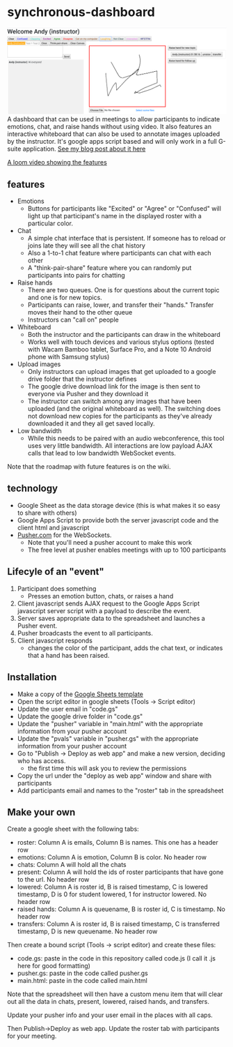 # synchronous-dashboard
![Screenshot of dashboard](Screenshot%202020-06-02%20at%208.58.40%20PM.png)
A dashboard that can be used in meetings to allow participants to indicate emotions, chat, and raise hands without using video. It also features an interactive whiteboard that can also be used to annotate images uploaded by the instructor. It's google apps script based and will only work in a full G-suite application. [See my blog post about it here](https://arundquist.wordpress.com/2020/04/08/synchronous-meeting-dashboard/)

[A loom video showing the features](https://www.loom.com/share/08587f10819a4f82b0a945542c3b9df0)

## features
* Emotions
    * Buttons for participants like "Excited" or "Agree" or "Confused" will light up that participant's name in the displayed roster with a particular color.
* Chat
    * A simple chat interface that is persistent. If someone has to reload or joins late they will see all the chat history
    * Also a 1-to-1 chat feature where participants can chat with each other
    * A "think-pair-share" feature where you can randomly put participants into pairs for chatting
* Raise hands
    * There are two queues. One is for questions about the current topic and one is for new topics. 
    * Participants can raise, lower, and transfer their "hands." Transfer moves their hand to the other queue
    * Instructors can "call on" people
* Whiteboard
    * Both the instructor and the participants can draw in the whiteboard
    * Works well with touch devices and various stylus options (tested with Wacam Bamboo tablet, Surface Pro, and a Note 10 Android phone with Samsung stylus)
* Upload images
    * Only instructors can upload images that get uploaded to a google drive folder that the instructor defines
    * The google drive download link for the image is then sent to everyone via Pusher and they download it
    * The instructor can switch among any images that have been uploaded (and the original whiteboard as well). The switching does not download new copies for the participants as they've already downloaded it and they all get saved locally.
* Low bandwidth
    * While this needs to be paired with an audio webconference, this tool uses very little bandwidth. All interactions are low payload AJAX calls that lead to low bandwidth WebSocket events.
    
Note that the roadmap with future features is on the wiki.
    
## technology
* Google Sheet as the data storage device (this is what makes it so easy to share with others)
* Google Apps Script to provide both the server javascript code and the client html and javascript
* [Pusher.com](http://pusher.com) for the WebSockets.
    * Note that you'll need a pusher account to make this work
    * The free level at pusher enables meetings with up to 100 participants

## Lifecyle of an "event"
1. Participant does something
    * Presses an emotion button, chats, or raises a hand
2. Client javascript sends AJAX request to the Google Apps Script javascript server script with a payload to describe the event.
3. Server saves appropriate data to the spreadsheet and launches a Pusher event.
4. Pusher broadcasts the event to all participants.
5. Client javascript responds
    * changes the color of the participant, adds the chat text, or indicates that a hand has been raised.
    
## Installation
* Make a copy of the [Google Sheets template](https://docs.google.com/spreadsheets/d/1LkzJapJFeiI61kn92gD0otYyFZsRfUg0wAGea4jzBB8/edit?usp=sharing)
* Open the script editor in google sheets (Tools -> Script editor)
* Update the user email in "code.gs"
* Update the google drive folder in "code.gs"
* Update the "pusher" variable in "main.html" with the appropriate information from your pusher account
* Update the "pvals" variable in "pusher.gs" with the appropriate information from your pusher account
* Go to "Publish -> Deploy as web app" and make a new version, deciding who has access.
    * the first time this will ask you to review the permissions
* Copy the url under the "deploy as web app" window and share with participants
* Add participants email and names to the "roster" tab in the spreadsheet

## Make your own
Create a google sheet with the following tabs:
* roster: Column A is emails, Column B is names. This one has a header row
* emotions: Column A is emotion, Column B is color. No header row
* chats: Column A will hold all the chats
* present: Column A will hold the ids of roster participants that have gone to the url. No header row
* lowered: Column A is roster id, B is raised timestamp, C is lowered timestamp, D is 0 for student lowered, 1 for instructor lowered. No header row
* raised hands: Column A is queuename, B is roster id, C is timestamp. No header row
* transfers: Column A is roster id, B is raised timestamp, C is transferred timestamp, D is new queuename. No header row

Then create a bound script (Tools -> script editor) and create these files:
* code.gs: paste in the code in this repository called code.js (I call it .js here for good formatting)
* pusher.gs: paste in the code called pusher.gs
* main.html: paste in the code called main.html

Note that the spreadsheet will then have a custom menu item that will clear out all the data in chats, present, lowered, raised hands, and transfers.

Update your pusher info and your user email in the places with all caps.

Then Publish->Deploy as web app. Update the roster tab with participants for your meeting.
